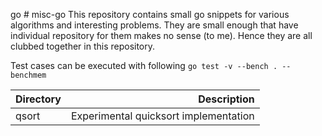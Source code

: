 go # misc-go
This repository contains small go snippets for various algorithms and interesting problems. They are small enough that have individual repository for them makes no sense (to me). Hence they are all clubbed together in this repository.

Test cases can be executed with following
```go test -v --bench . --benchmem```

| Directory      | Description  |
| :---           |         ---: |
| qsort          | Experimental quicksort implementation   |
